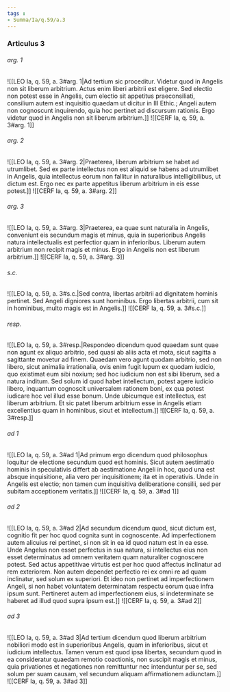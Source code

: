 ```yaml
---
tags : 
- Summa/Ia/q.59/a.3
---
```


### Articulus 3

###### arg. 1
![[LEO Ia, q. 59, a. 3#arg. 1|Ad tertium sic proceditur. Videtur quod in Angelis non sit liberum arbitrium. Actus enim liberi arbitrii est eligere. Sed electio non potest esse in Angelis, cum electio sit appetitus praeconsiliati, consilium autem est inquisitio quaedam ut dicitur in III Ethic.; Angeli autem non cognoscunt inquirendo, quia hoc pertinet ad discursum rationis. Ergo videtur quod in Angelis non sit liberum arbitrium.]]
![[CERF Ia, q. 59, a. 3#arg. 1]]

###### arg. 2
![[LEO Ia, q. 59, a. 3#arg. 2|Praeterea, liberum arbitrium se habet ad utrumlibet. Sed ex parte intellectus non est aliquid se habens ad utrumlibet in Angelis, quia intellectus eorum non fallitur in naturalibus intelligibilibus, ut dictum est. Ergo nec ex parte appetitus liberum arbitrium in eis esse potest.]]
![[CERF Ia, q. 59, a. 3#arg. 2]]

###### arg. 3
![[LEO Ia, q. 59, a. 3#arg. 3|Praeterea, ea quae sunt naturalia in Angelis, conveniunt eis secundum magis et minus, quia in superioribus Angelis natura intellectualis est perfectior quam in inferioribus. Liberum autem arbitrium non recipit magis et minus. Ergo in Angelis non est liberum arbitrium.]]
![[CERF Ia, q. 59, a. 3#arg. 3]]

###### s.c.
![[LEO Ia, q. 59, a. 3#s.c.|Sed contra, libertas arbitrii ad dignitatem hominis pertinet. Sed Angeli digniores sunt hominibus. Ergo libertas arbitrii, cum sit in hominibus, multo magis est in Angelis.]]
![[CERF Ia, q. 59, a. 3#s.c.]]

###### resp.
![[LEO Ia, q. 59, a. 3#resp.|Respondeo dicendum quod quaedam sunt quae non agunt ex aliquo arbitrio, sed quasi ab aliis acta et mota, sicut sagitta a sagittante movetur ad finem. Quaedam vero agunt quodam arbitrio, sed non libero, sicut animalia irrationalia, ovis enim fugit lupum ex quodam iudicio, quo existimat eum sibi noxium; sed hoc iudicium non est sibi liberum, sed a natura inditum. Sed solum id quod habet intellectum, potest agere iudicio libero, inquantum cognoscit universalem rationem boni, ex qua potest iudicare hoc vel illud esse bonum. Unde ubicumque est intellectus, est liberum arbitrium. Et sic patet liberum arbitrium esse in Angelis etiam excellentius quam in hominibus, sicut et intellectum.]]
![[CERF Ia, q. 59, a. 3#resp.]]

###### ad 1
![[LEO Ia, q. 59, a. 3#ad 1|Ad primum ergo dicendum quod philosophus loquitur de electione secundum quod est hominis. Sicut autem aestimatio hominis in speculativis differt ab aestimatione Angeli in hoc, quod una est absque inquisitione, alia vero per inquisitionem; ita et in operativis. Unde in Angelis est electio; non tamen cum inquisitiva deliberatione consilii, sed per subitam acceptionem veritatis.]]
![[CERF Ia, q. 59, a. 3#ad 1]]

###### ad 2
![[LEO Ia, q. 59, a. 3#ad 2|Ad secundum dicendum quod, sicut dictum est, cognitio fit per hoc quod cognita sunt in cognoscente. Ad imperfectionem autem alicuius rei pertinet, si non sit in ea id quod natum est in ea esse. Unde Angelus non esset perfectus in sua natura, si intellectus eius non esset determinatus ad omnem veritatem quam naturaliter cognoscere potest. Sed actus appetitivae virtutis est per hoc quod affectus inclinatur ad rem exteriorem. Non autem dependet perfectio rei ex omni re ad quam inclinatur, sed solum ex superiori. Et ideo non pertinet ad imperfectionem Angeli, si non habet voluntatem determinatam respectu eorum quae infra ipsum sunt. Pertineret autem ad imperfectionem eius, si indeterminate se haberet ad illud quod supra ipsum est.]]
![[CERF Ia, q. 59, a. 3#ad 2]]

###### ad 3
![[LEO Ia, q. 59, a. 3#ad 3|Ad tertium dicendum quod liberum arbitrium nobiliori modo est in superioribus Angelis, quam in inferioribus, sicut et iudicium intellectus. Tamen verum est quod ipsa libertas, secundum quod in ea consideratur quaedam remotio coactionis, non suscipit magis et minus, quia privationes et negationes non remittuntur nec intenduntur per se, sed solum per suam causam, vel secundum aliquam affirmationem adiunctam.]]
![[CERF Ia, q. 59, a. 3#ad 3]]


